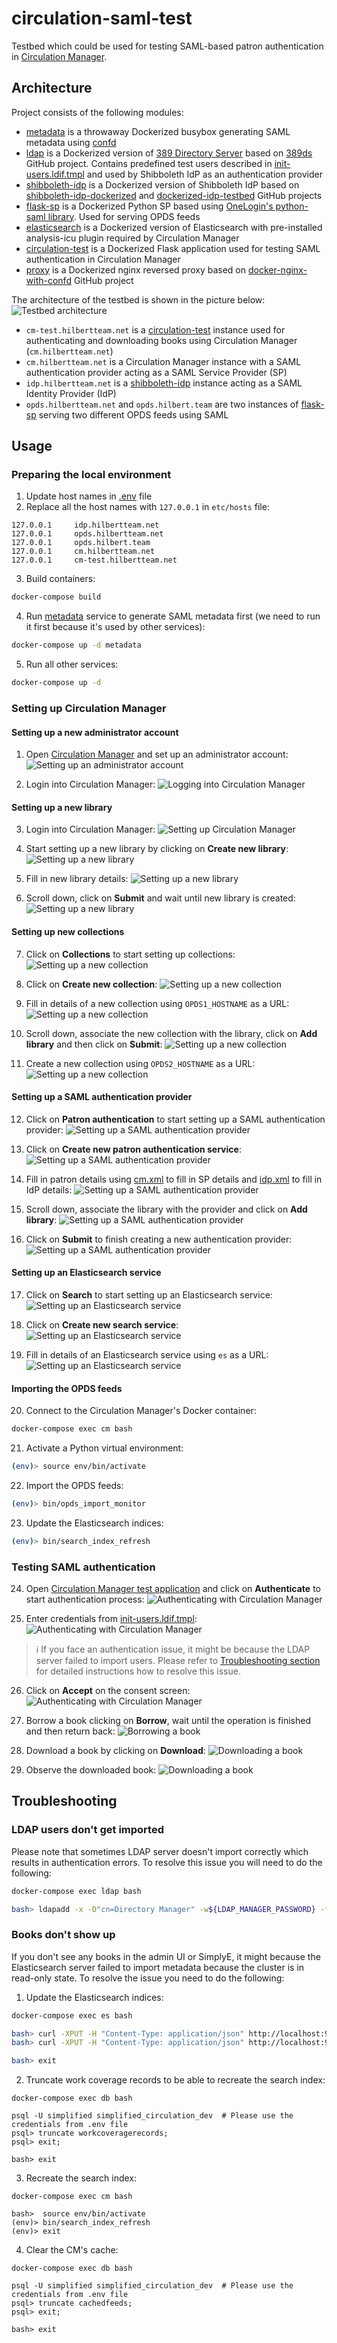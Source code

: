 # circulation-saml-test

Testbed which could be used for testing SAML-based patron authentication in 
[Circulation Manager](https://github.com/NYPL-Simplified/circulation).

## Architecture

Project consists of the following modules:

- [metadata](./metadata) is a throwaway Dockerized busybox generating SAML metadata using [confd](https://github.com/kelseyhightower/confd)
- [ldap](./ldap) is a Dockerized version of [389 Directory Server](https://directory.fedoraproject.org/) based on [389ds](https://github.com/michel4j/389ds) GitHub project. Contains predefined test users described in [init-users.ldif.tmpl](./ldap/confd/templates/init-users.ldif.tmpl) and used by Shibboleth IdP as an authentication provider 
- [shibboleth-idp](./shibboleth-idp) is a Dockerized version of Shibboleth IdP based on [shibboleth-idp-dockerized](https://github.com/Unicon/shibboleth-idp-dockerized) and [dockerized-idp-testbed](https://github.com/UniconLabs/dockerized-idp-testbed) GitHub projects
- [flask-sp](flask-sp) is a Dockerized Python SP based using [OneLogin's python-saml library](https://github.com/onelogin/python-saml). Used for serving OPDS feeds
- [elasticsearch](./elasticsearch) is a Dockerized version of Elasticsearch with pre-installed analysis-icu plugin required by Circulation Manager
- [circulation-test](./circulation-test) is a Dockerized Flask application used for testing SAML authentication in Circulation Manager 
- [proxy](./proxy) is a Dockerized nginx reversed proxy based on [docker-nginx-with-confd](https://github.com/sysboss/docker-nginx-with-confd) GitHub project

The architecture of the testbed is shown in the picture below:
  ![Testbed architecture](docs/00-Testbed-architecture.png "Testbed architecture")
  
- `cm-test.hilbertteam.net` is a [circulation-test](./circulation-test) instance used for authenticating and downloading books using Circulation Manager (`cm.hilbertteam.net`)
- `cm.hilbertteam.net` is a Circulation Manager instance with a SAML authentication provider acting as a SAML Service Provider (SP)
- `idp.hilbertteam.net` is a [shibboleth-idp](./shibboleth-idp) instance acting as a SAML Identity Provider (IdP)
- `opds.hilbertteam.net` and `opds.hilbert.team` are two instances of [flask-sp](flask-sp) serving two different OPDS feeds using SAML 

## Usage

### Preparing the local environment
1. Update host names in [.env](./.env) file
2. Replace all the host names with `127.0.0.1` in `etc/hosts` file:
```
127.0.0.1     idp.hilbertteam.net
127.0.0.1     opds.hilbertteam.net
127.0.0.1     opds.hilbert.team
127.0.0.1     cm.hilbertteam.net
127.0.0.1     cm-test.hilbertteam.net
```
3. Build containers:
```bash
docker-compose build
```
4. Run [metadata](./metadata) service to generate SAML metadata first (we need to run it first because it's used by other services):
```bash
docker-compose up -d metadata
```
5. Run all other services:
```bash
docker-compose up -d
```

### Setting up Circulation Manager

#### Setting up a new administrator account 
1. Open [Circulation Manager](http://cm.hilbertteam.net/admin) and set up an administrator account:
  ![Setting up an administrator account](docs/01-Setting-up-an-administrator-account.png "Setting up an administrator account")
  
2. Login into Circulation Manager:
  ![Logging into Circulation Manager](docs/02-Logging-into-Circulation-Manager.png "Logging into Circulation Manager")

#### Setting up a new library
3. Login into Circulation Manager:
  ![Setting up Circulation Manager](./docs/03-Setting-up-Circulation-Manager.png "Setting up Circulation Manager")
  
4. Start setting up a new library by clicking on **Create new library**:
  ![Setting up a new library](./docs/04-Setting-up-a-new-library.png "Setting up a new library")
  
5. Fill in new library details:
  ![Setting up a new library](./docs/05-Setting-up-a-new-library.png "Setting up a new library")
  
6. Scroll down, click on **Submit** and wait until new library is created:
  ![Setting up a new library](./docs/06-Setting-up-a-new-library.png "Setting up a new library")
  
#### Setting up new collections
7. Click on **Collections** to start setting up collections:
  ![Setting up a new collection](./docs/07-Setting-up-a-new-collection.png "Setting up a new collection")
  
8. Click on **Create new collection**:
  ![Setting up a new collection](./docs/08-Setting-up-a-new-collection.png "Setting up a new collection")
  
9. Fill in details of a new collection using `OPDS1_HOSTNAME` as a URL:
  ![Setting up a new collection](./docs/09-Setting-up-a-new-collection.png "Setting up a new collection")
  
10. Scroll down, associate the new collection with the library, click on **Add library** and then click on **Submit**:
  ![Setting up a new collection](./docs/10-Setting-up-a-new-collection.png "Setting up a new collection")
  
11. Create a new collection using `OPDS2_HOSTNAME` as a URL:
  ![Setting up a new collection](./docs/11-Setting-up-a-new-collection.png "Setting up a new collection")

#### Setting up a SAML authentication provider
12. Click on **Patron authentication** to start setting up a SAML authentication provider:
  ![Setting up a SAML authentication provider](./docs/12-Setting-up-a-patron-authentication.png "Setting up a SAML authentication provider")
  
13. Click on **Create new patron authentication service**:
  ![Setting up a SAML authentication provider](./docs/13-Setting-up-a-patron-authentication.png "Setting up a SAML authentication provider")
  
14. Fill in patron details using [cm.xml](./metadata/output/cm.xml) to fill in SP details and [idp.xml](./metadata/output/idp.xml) to fill in IdP details: 
  ![Setting up a SAML authentication provider](./docs/14-Setting-up-a-patron-authentication.png "Setting up a SAML authentication provider")
  
15. Scroll down, associate the library with the provider and click on **Add library**:
  ![Setting up a SAML authentication provider](./docs/15-Setting-up-a-patron-authentication.png "Setting up a SAML authentication provider")
  
16. Click on **Submit** to finish creating a new authentication provider:
  ![Setting up a SAML authentication provider](./docs/16-Setting-up-a-patron-authentication.png "Setting up a SAML authentication provider")
  
#### Setting up an Elasticsearch service
17. Click on **Search** to start setting up an Elasticsearch service:
  ![Setting up an Elasticsearch service](./docs/17-Setting-up-an-Elasticsearch-service.png "Setting up an Elasticsearch service")
  
18. Click on **Create new search service**:
  ![Setting up an Elasticsearch service](./docs/18-Setting-up-an-Elasticsearch-service.png "Setting up an Elasticsearch service")
  
19. Fill in details of an Elasticsearch service using `es` as a URL: 
  ![Setting up an Elasticsearch service](./docs/19-Setting-up-an-Elasticsearch-service.png "Setting up an Elasticsearch service")
  
#### Importing the OPDS feeds
20. Connect to the Circulation Manager's Docker container:
```bash
docker-compose exec cm bash
```

21. Activate a Python virtual environment:
```bash
(env)> source env/bin/activate
```

22. Import the OPDS feeds:
```bash
(env)> bin/opds_import_monitor
``` 

23. Update the Elasticsearch indices:
```bash
(env)> bin/search_index_refresh
```

### Testing SAML authentication

24. Open [Circulation Manager test application](http://cm-test.hilbertteam.net) and click on **Authenticate** to start authentication process: 
  ![Authenticating with Circulation Manager](./docs/20-Authenticating-with-Circulation-Manager.png "Authenticating with Circulation Manager")
  
25. Enter credentials from [init-users.ldif.tmpl](./ldap/confd/templates/init-users.ldif.tmpl): 
  ![Authenticating with Circulation Manager](./docs/21-Authenticating-with-Circulation-Manager.png "Authenticating with Circulation Manager")

  > :information_source: If you face an authentication issue, it might be because the LDAP server failed to import users. 
  > Please refer to [Troubleshooting section](#troubleshooting) for detailed instructions how to resolve this issue.
  
26. Click on **Accept** on the consent screen: 
  ![Authenticating with Circulation Manager](./docs/22-Authenticating-with-Circulation-Manager.png "Authenticating with Circulation Manager")
  
27. Borrow a book clicking on **Borrow**, wait until the operation is finished and then return back:
  ![Borrowing a book](docs/23-Borrowing-a-book.png "Borrowing a book")
  
28. Download a book by clicking on **Download**:
  ![Downloading a book](docs/24-Downloading-a-book.png "Downloading a book")
  
29. Observe the downloaded book:
  ![Downloading a book](docs/25-Downloading-a-book.png "Downloading a book")
  
## <a name="troubleshooting"></a> Troubleshooting

### LDAP users don't get imported

Please note that sometimes LDAP server doesn't import correctly which results in authentication errors.
To resolve this issue you will need to do the following:
```bash
docker-compose exec ldap bash

bash> ldapadd -x -D"cn=Directory Manager" -w${LDAP_MANAGER_PASSWORD} -f /init-users.ldif
```

### Books don't show up

If you don't see any books in the admin UI or SimplyE, it might because the Elasticsearch server failed to import metadata because the cluster is in read-only state. To resolve the issue you need to do the following:

1. Update the Elasticsearch indices:
```bash
docker-compose exec es bash

bash> curl -XPUT -H "Content-Type: application/json" http://localhost:9200/_cluster/settings -d '{ "transient": { "cluster.routing.allocation.disk.threshold_enabled": false } }'
bash> curl -XPUT -H "Content-Type: application/json" http://localhost:9200/_all/_settings -d '{"index.blocks.read_only_allow_delete": null}'

bash> exit
```

2. Truncate work coverage records to be able to recreate the search index:
```
docker-compose exec db bash

psql -U simplified simplified_circulation_dev  # Please use the credentials from .env file
psql> truncate workcoveragerecords;
psql> exit;

bash> exit
```

3. Recreate the search index:
```
docker-compose exec cm bash

bash>  source env/bin/activate
(env)> bin/search_index_refresh
(env)> exit
```

4. Clear the CM's cache:
```
docker-compose exec db bash

psql -U simplified simplified_circulation_dev  # Please use the credentials from .env file
psql> truncate cachedfeeds;
psql> exit;

bash> exit
```

